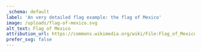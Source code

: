 ```yaml
---
_schema: default
label: 'An very detailed flag example: the flag of Mexico'
image: /uploads/flag-of-mexico.svg
alt_text: Flag of Mexico
attribution_url: https://commons.wikimedia.org/wiki/File:Flag_of_Mexico.svg
prefer_svg: false
---
```

